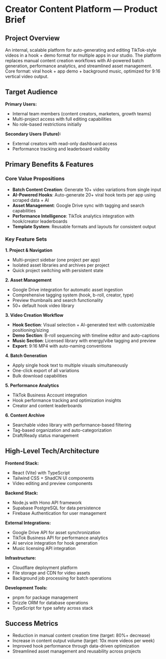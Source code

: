 # Creator Content Platform — Product Brief

## Project Overview

An internal, scalable platform for auto-generating and editing TikTok-style videos in a hook + demo format for multiple apps in our studio. The platform replaces manual content creation workflows with AI-powered batch generation, performance analytics, and streamlined asset management. Core format: viral hook + app demo + background music, optimized for 9:16 vertical video output.

## Target Audience

**Primary Users:**
- Internal team members (content creators, marketers, growth teams)
- Multi-project access with full editing capabilities
- No role-based restrictions initially

**Secondary Users (Future):**
- External creators with read-only dashboard access
- Performance tracking and leaderboard visibility

## Primary Benefits & Features

### Core Value Propositions
- **Batch Content Creation**: Generate 10+ video variations from single input
- **AI-Powered Hooks**: Auto-generate 20+ viral hook texts per app using scraped data + AI
- **Asset Management**: Google Drive sync with tagging and search capabilities
- **Performance Intelligence**: TikTok analytics integration with hook/creator leaderboards
- **Template System**: Reusable formats and layouts for consistent output

### Key Feature Sets

**1. Project & Navigation**
- Multi-project sidebar (one project per app)
- Isolated asset libraries and archives per project
- Quick project switching with persistent state

**2. Asset Management**
- Google Drive integration for automatic asset ingestion
- Comprehensive tagging system (hook, b-roll, creator, type)
- Preview thumbnails and search functionality
- 50+ default hook video library

**3. Video Creation Workflow**
- **Hook Section**: Visual selection + AI-generated text with customizable positioning/sizing
- **Demo Section**: B-roll sequencing with timeline editor and auto-captions
- **Music Section**: Licensed library with energy/vibe tagging and preview
- **Export**: 9:16 MP4 with auto-naming conventions

**4. Batch Generation**
- Apply single hook text to multiple visuals simultaneously
- One-click export of all variations
- Bulk download capabilities

**5. Performance Analytics**
- TikTok Business Account integration
- Hook performance tracking and optimization insights
- Creator and content leaderboards

**6. Content Archive**
- Searchable video library with performance-based filtering
- Tag-based organization and auto-categorization
- Draft/Ready status management

## High-Level Tech/Architecture

**Frontend Stack:**
- React (Vite) with TypeScript
- Tailwind CSS + ShadCN UI components
- Video editing and preview components

**Backend Stack:**
- Node.js with Hono API framework
- Supabase PostgreSQL for data persistence
- Firebase Authentication for user management

**External Integrations:**
- Google Drive API for asset synchronization
- TikTok Business API for performance analytics
- AI service integration for hook generation
- Music licensing API integration

**Infrastructure:**
- Cloudflare deployment platform
- File storage and CDN for video assets
- Background job processing for batch operations

**Development Tools:**
- pnpm for package management
- Drizzle ORM for database operations
- TypeScript for type safety across stack

## Success Metrics

- Reduction in manual content creation time (target: 80%+ decrease)
- Increase in content output volume (target: 10x more videos per week)
- Improved hook performance through data-driven optimization
- Streamlined asset management and reusability across projects
